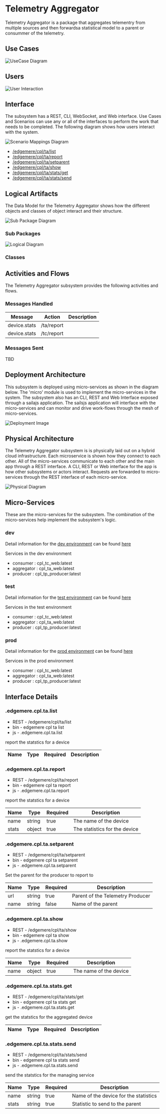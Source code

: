 
# Telemetry Aggregator

Telemetry Aggregator is a package that aggregates telementry from multiple sources and then forwardsa statistical model to a parent or consummer of the telemetry.



## Use Cases



![UseCase Diagram](./usecases.svg)

## Users


![User Interaction](./userinteraction.svg)

## Interface
The subsystem has a REST, CLI, WebSocket, and Web interface. Use Cases and Scenarios can use any or all
of the interfaces to perform the work that needs to be completed. The following  diagram shows how
users interact with the system.

![Scenario Mappings Diagram](./scenariomapping.svg)

* [/edgemere/cpl/ta/list](./action//edgemere/cpl/ta/list)
* [/edgemere/cpl/ta/report](./action//edgemere/cpl/ta/report)
* [/edgemere/cpl/ta/setparent](./action//edgemere/cpl/ta/setparent)
* [/edgemere/cpl/ta/show](./action//edgemere/cpl/ta/show)
* [/edgemere/cpl/ta/stats/get](./action//edgemere/cpl/ta/stats/get)
* [/edgemere/cpl/ta/stats/send](./action//edgemere/cpl/ta/stats/send)


## Logical Artifacts
The Data Model for the  Telemetry Aggregator shows how the different objects and classes of object interact
and their structure.

![Sub Package Diagram](./subpackage.svg)

### Sub Packages



![Logical Diagram](./logical.svg)

### Classes



## Activities and Flows
The Telemetry Aggregator subsystem provides the following activities and flows.

### Messages Handled

| Message | Action | Description |
|---|---|---|
| device.stats | /ta/report |  |
| device.stats | /tc/report |  |


### Messages Sent

TBD

## Deployment Architecture

This subsystem is deployed using micro-services as shown in the diagram below. The 'micro' module is
used to implement the micro-services in the system.
The subsystem also has an CLI, REST and Web Interface exposed through a sailajs application. The sailsjs
application will interface with the micro-services and can monitor and drive work-flows through the mesh of
micro-services.

![Deployment Image](./deployment.svg)

## Physical Architecture

The Telemetry Aggregator subsystem is is physically laid out on a hybrid cloud infrastructure. Each microservice is shown
how they connect to each other. All of the micro-services communicate to each other and the main app through a
REST interface. A CLI, REST or Web interface for the app is how other subsystems or actors interact. Requests are
forwarded to micro-services through the REST interface of each micro-service.

![Physical Diagram](./physical.svg)

## Micro-Services
These are the micro-services for the subsystem. The combination of the micro-services help implement
the subsystem's logic.

### dev
Detail information for the [dev environment](./envs/dev/index.md) can be found [here](./envs/dev/index.md)

Services in the dev environment

* consumer : cpl_tc_web:latest
* aggregator : cpl_ta_web:latest
* producer : cpl_tp_producer:latest

### test
Detail information for the [test environment](./envs/test/index.md) can be found [here](./envs/test/index.md)

Services in the test environment

* consumer : cpl_tc_web:latest
* aggregator : cpl_ta_web:latest
* producer : cpl_tp_producer:latest

### prod
Detail information for the [prod environment](./envs/prod/index.md) can be found [here](./envs/prod/index.md)

Services in the prod environment

* consumer : cpl_tc_web:latest
* aggregator : cpl_ta_web:latest
* producer : cpl_tp_producer:latest


## Interface Details

### .edgemere.cpl.ta.list
* REST - /edgemere/cpl/ta/list
* bin -  edgemere cpl ta list
* js - .edgemere.cpl.ta.list

report the statstics for a device

| Name | Type | Required | Description |
|---|---|---|---|



### .edgemere.cpl.ta.report
* REST - /edgemere/cpl/ta/report
* bin -  edgemere cpl ta report
* js - .edgemere.cpl.ta.report

report the statstics for a device

| Name | Type | Required | Description |
|---|---|---|---|
| name | string |true | The name of the device |
| stats | object |true | The statistics for the device |



### .edgemere.cpl.ta.setparent
* REST - /edgemere/cpl/ta/setparent
* bin -  edgemere cpl ta setparent
* js - .edgemere.cpl.ta.setparent

Set the parent for the producer to report to

| Name | Type | Required | Description |
|---|---|---|---|
| url | string |true | Parent of the Telemetry Producer |
| name | string |false | Name of the parent |



### .edgemere.cpl.ta.show
* REST - /edgemere/cpl/ta/show
* bin -  edgemere cpl ta show
* js - .edgemere.cpl.ta.show

report the statstics for a device

| Name | Type | Required | Description |
|---|---|---|---|
| name | object |true | The name of the device |



### .edgemere.cpl.ta.stats.get
* REST - /edgemere/cpl/ta/stats/get
* bin -  edgemere cpl ta stats get
* js - .edgemere.cpl.ta.stats.get

get the statstics for the aggregated device

| Name | Type | Required | Description |
|---|---|---|---|



### .edgemere.cpl.ta.stats.send
* REST - /edgemere/cpl/ta/stats/send
* bin -  edgemere cpl ta stats send
* js - .edgemere.cpl.ta.stats.send

send the statstics for the managing service

| Name | Type | Required | Description |
|---|---|---|---|
| name | string |true | Name of the device for the statistics |
| stats | string |true | Statistic to send to the parent |




